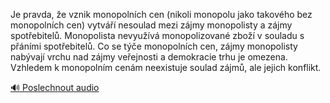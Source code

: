 
Je pravda, že vznik monopolních cen (nikoli monopolu jako takového bez monopolních cen) vytváří nesoulad mezi zájmy monopolisty a zájmy spotřebitelů. Monopolista nevyužívá monopolizované zboží v souladu s přáními spotřebitelů. Co se týče monopolních cen, zájmy monopolisty nabývají vrchu nad zájmy veřejnosti a demokracie trhu je omezena. Vzhledem k monopolním cenám neexistuje soulad zájmů, ale jejich konflikt.

[🔊 Poslechnout audio](/data/7-paragraphs/audio/chapter_137/para_006-Je-pravda-e-vznik-monopolnch-cen-nikoli-monopo.mp3)
